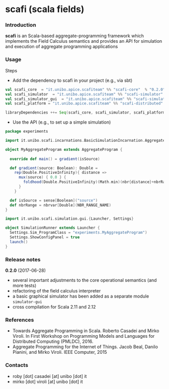 # scafi (**sca**la **fi**elds) #


### Introduction ###

**scafi** is an Scala-based aggregate-programming framework which implements the Field Calculus semantics and provides an API for simulation and execution of aggregate programming applications

### Usage ###

Steps

* Add the dependency to scafi in your project (e.g., via sbt)


```scala
val scafi_core  = "it.unibo.apice.scafiteam" %% "scafi-core"  % "0.2.0"
val scafi_simulator  = "it.unibo.apice.scafiteam" %% "scafi-simulator"  % "0.2.0"
val scafi_simulator_gui  = "it.unibo.apice.scafiteam" %% "scafi-simulator-gui"  % "0.2.0"
val scafi_platform = "it.unibo.apice.scafiteam" %% "scafi-distributed"  % "0.2.0"

libraryDependencies ++= Seq(scafi_core, scafi_simulator, scafi_platform)
```

* Use the API (e.g., to set up a simple simulation)


```scala
package experiments

import it.unibo.scafi.incarnations.BasicSimulationIncarnation.AggregateProgram

object MyAggregateProgram extends AggregateProgram {
  
  override def main() = gradient(isSource)

  def gradient(source: Boolean): Double =
    rep(Double.PositiveInfinity){ distance => 
      mux(source) { 0.0 } {
        foldhood(Double.PositiveInfinity)(Math.min)(nbr{distance}+nbrRange)
      }
    }

  def isSource = sense[Boolean]("source")
  def nbrRange = nbrvar[Double](NBR_RANGE_NAME)
}

import it.unibo.scafi.simulation.gui.{Launcher, Settings}

object SimulationRunner extends Launcher {
  Settings.Sim_ProgramClass = "experiments.MyAggregateProgram")
  Settings.ShowConfigPanel = true
  launch()
}
```

### Release notes ###

**0.2.0** (2017-06-28)

* several important adjustments to the core operational semantics (and more tests)
* refactoring of the field calculus interpreter
* a basic graphical simulator has been added as a separate module `simulator-gui`
* cross compilation for Scala 2.11 and 2.12

### References ###

* Towards Aggregate Programming in Scala. Roberto Casadei and Mirko Viroli. In First Workshop on Programming Models and Languages for Distributed Computing (PMLDC), 2016.
* Aggregate Programming for the Internet of Things. Jacob Beal, Danilo Pianini, and Mirko Viroli. IEEE Computer, 2015

### Contacts ###

* roby [dot] casadei [at] unibo [dot] it
* mirko [dot] viroli [at] unibo [dot] it
